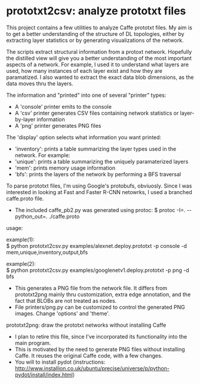 # prototxt2csv: analyze prototxt files

This project contains a few utilities to analyze Caffe prototxt files.
My aim is to get a better understanding of the structure of DL topologies, either by extracting layer statistics or by generating visualizations of the network.

The scripts extract structural information from a protoxt network.  Hopefully the distilled view will give you a better understanding of the most important aspects of a network.  For example, I used it to understand  what layers are used, how many instances of each layer exist and how they are paramatized.  I also wanted to extract the exact data blob dimensions, as the data moves thru the layers.

The information and "printed" into one of several "printer" types:
- A 'console' printer emits to the console
- A 'csv' printer generates CSV files containing network statistics or layer-by-layer information
- A 'png' printer generates PNG files

The 'display' option selects what information you want printed:
- 'inventory': prints a table summarizing the layer types used in the network.  For example:
- 'unique': prints a table summarizing the uniquely paramaterized layers
- 'mem': prints memory usage information
- 'bfs': prints the layers of the network by performing a BFS traversal

To parse prototxt files, I'm using Google's protobufs, obviuosly.  Since I was interested in looking at Fast and Faster R-CNN netowrks, I used a branched caffe.proto file.
- The included caffe_pb2.py was generated using protoc:
  $ protoc -I=.  --python_out=. ./caffe.proto

usage:

example(1):<br>
$ python prototxt2csv.py examples/alexnet.deploy.prototxt  -p console -d mem,unique,inventory,output,bfs

example(2):<br>
$ python prototxt2csv.py examples/googlenetv1.deploy.prototxt -p png -d bfs

- This generates a PNG file from the network file.  It differs from prototxt2png mainly thru customization, extra edge annotation, and the fact that BLOBs are not treated as nodes.
- File printers/png.py can be customized to control the generated PNG images.  Change 'options' and 'theme'.

prototxt2png: draw the prototxt networks without installing Caffe
- I plan to retire this file, since I've incorporated its functionality into the main program.
- This is motivated by the need to generate PNG files without installing Caffe.  It reuses the original Caffe code, with a few changes.
- You will to install pydot (instructions: http://www.installion.co.uk/ubuntu/precise/universe/p/python-pydot/install/index.html)

